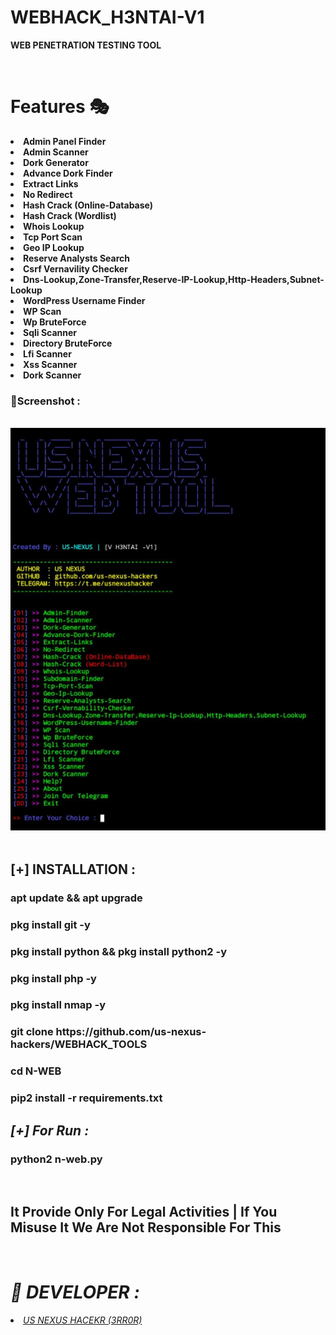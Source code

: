 # WEBHACK_H3NTAI-V1
<b>WEB PENETRATION TESTING TOOL</b>
<br>

<br>
<b><h1>Features 🎭</h1></b>
<li><b>Admin Panel Finder</b></li>
<li><b>Admin Scanner</li></b>
<li><b>Dork Generator</b></li>
<li><b>Advance Dork Finder</li></b>
<li><b>Extract Links</li></b>
<li><b>No Redirect</li></b>
<li><b>Hash Crack (Online-Database)</li></b>
<li><b>Hash Crack (Wordlist)</li></b>
<li><b>Whois Lookup</li></b>
<li><b>Tcp Port Scan</li></b>
<li><b>Geo IP Lookup</li></b>
<li><b>Reserve Analysts Search</li></b>
<li><b>Csrf Vernavility Checker</li></b>
<li><b>Dns-Lookup,Zone-Transfer,Reserve-IP-Lookup,Http-Headers,Subnet-Lookup</li></b>
<li><b>WordPress Username Finder</li></b>
<li><b>WP Scan</li></b>
<li><b>Wp BruteForce </li></b>
<li><b>Sqli Scanner</li></b>
<li><b>Directory BruteForce </li></b>
<li><b>Lfi Scanner</li></b>
<li><b>Xss Scanner </li></b>
<li><b>Dork Scanner </li></b>


<h3><b>📸Screenshot : </b></h3>
<br>
<img src="https://raw.githubusercontent.com/us-nexus-hackers/WEBHACK_TOOLS/main/received_3814227098861500.jpeg">
<br>
<br>
<h2><b>[+] INSTALLATION : </b></h2>
<h3><b>apt update && apt upgrade</b></h3>
<h3><b>pkg install git -y</b></h3>
<h3><b>pkg install python && pkg install python2 -y</b></h3>
<h3><b>pkg install php -y</b></h3>
<h3><b>pkg install nmap -y</b></h3>
<h3><b>git clone https://github.com/us-nexus-hackers/WEBHACK_TOOLS</b></h3>
<h3><b>cd N-WEB</b></h3>
<h3><b>pip2 install -r requirements.txt</b></h3>
<h2><i>[+] For Run :</i></h2>
<h3><b>python2 n-web.py</b></h3>
<br>
<h2> It Provide Only For Legal Activities | If You Misuse It We Are Not Responsible For This</h2>
<br>
<h1><i>🔰 DEVELOPER :</h1></i>
<in><li><a href="https://t.me/usnexushacker"><i>US NEXUS HACEKR (3RR0R)</i></a></i></li>
